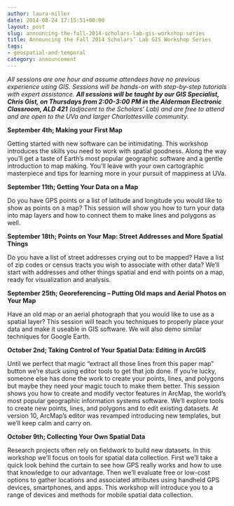 ```yaml
---
author: laura-miller
date: 2014-08-24 17:15:51+00:00
layout: post
slug: announcing-the-fall-2014-scholars-lab-gis-workshop-series
title: Announcing the Fall 2014 Scholars’ Lab GIS Workshop Series
tags:
- geospatial-and-temporal
category: announcement
---
```


_All sessions are one hour and assume attendees have no previous experience using GIS. Sessions will be hands-on with step-by-step tutorials with expert assistance. **All sessions will be taught by our GIS Specialist, Chris Gist, on Thursdays from 2:00-3:00 PM in the Alderman Electronic Classroom, ALD 421** (adjacent to the Scholars’ Lab) and are free to attend and are open to the UVa and larger Charlottesville community._

**September 4th;
Making your First Map**

Getting started with new software can be intimidating. This workshop introduces the skills you need to work with spatial goodness. Along the way you’ll get a taste of Earth’s most popular geographic software and a gentle introduction to map making. You’ll leave with your own cartographic masterpiece and tips for learning more in your pursuit of mappiness at UVa.

**September 11th;
Getting Your Data on a Map**

Do you have GPS points or a list of latitude and longitude you would like to show as points on a map? This session will show you how to turn your data into map layers and how to connect them to make lines and polygons as well.

**September 18th;
Points on Your Map: Street Addresses and More Spatial Things**

Do you have a list of street addresses crying out to be mapped? Have a list of zip codes or census tracts you wish to associate with other data? We’ll start with addresses and other things spatial and end with points on a map, ready for visualization and analysis.

**September 25th;
Georeferencing – Putting Old maps and Aerial Photos on Your Map**

Have an old map or an aerial photograph that you would like to use as a spatial layer? This session will teach you techniques to properly place your data and make it useable in GIS software. We will also demo similar techniques for Google Earth.

**October 2nd;
Taking Control of Your Spatial Data: Editing in ArcGIS**

Until we perfect that magic “extract all those lines from this paper map” button we’re stuck using editor tools to get that job done. If you’re lucky, someone else has done the work to create your points, lines, and polygons but maybe they need your magic touch to make them better. This session shows you how to create and modify vector features in ArcMap, the world’s most popular geographic information systems software. We’ll explore tools to create new points, lines, and polygons and to edit existing datasets. At version 10, ArcMap’s editor was revamped introducing new templates, but we’ll keep calm and carry on.

**October 9th;
Collecting Your Own Spatial Data**

Research projects often rely on fieldwork to build new datasets. In this workshop we’ll focus on tools for spatial data collection. First we’ll take a quick look behind the curtain to see how GPS really works and how to use that knowledge to our advantage. Then we’ll evaluate free or low-cost options to gather locations and associated attributes using handheld GPS devices, smartphones, and apps. This workshop will introduce you to a range of devices and methods for mobile spatial data collection.
